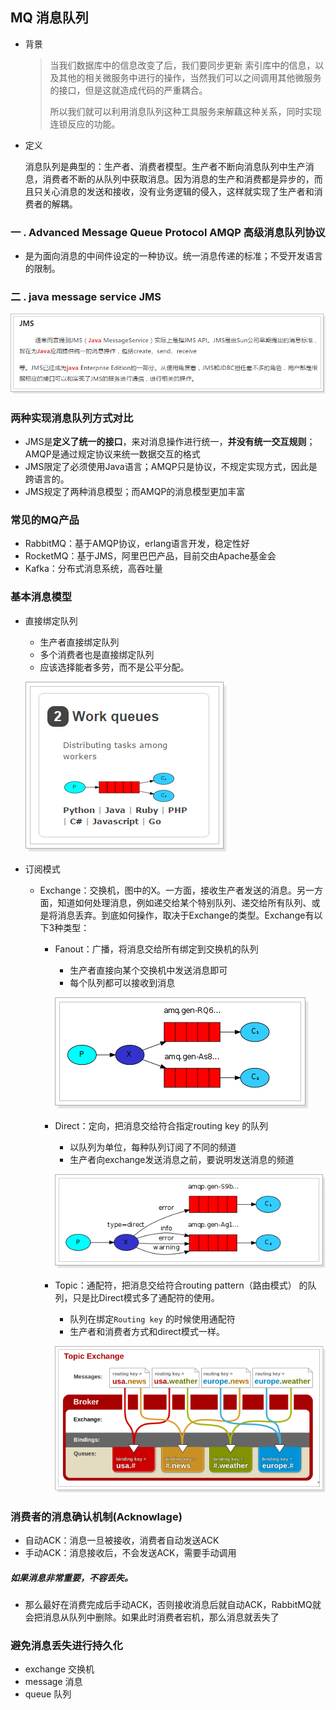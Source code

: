 ## MQ 消息队列

* 背景

  > 当我们数据库中的信息改变了后，我们要同步更新 索引库中的信息，以及其他的相关微服务中进行的操作，当然我们可以之间调用其他微服务的接口，但是这就造成代码的严重耦合。
  >
  > 所以我们就可以利用消息队列这种工具服务来解藕这种关系，同时实现连锁反应的功能。 

* 定义

    消息队列是典型的：生产者、消费者模型。生产者不断向消息队列中生产消息，消费者不断的从队列中获取消息。因为消息的生产和消费都是异步的，而且只关心消息的发送和接收，没有业务逻辑的侵入，这样就实现了生产者和消费者的解耦。



### 一 . Advanced Message Queue Protocol AMQP 高级消息队列协议

* 是为面向消息的中间件设定的一种协议。统一消息传递的标准；不受开发语言的限制。



### 二 . java message service  JMS

![](images/jms.png)





### 两种实现消息队列方式对比

- JMS是**定义了统一的接口**，来对消息操作进行统一，**并没有统一交互规则**；AMQP是通过规定协议来统一数据交互的格式
- JMS限定了必须使用Java语言；AMQP只是协议，不规定实现方式，因此是跨语言的。
- JMS规定了两种消息模型；而AMQP的消息模型更加丰富







### 常见的MQ产品

* RabbitMQ：基于AMQP协议，erlang语言开发，稳定性好
* RocketMQ：基于JMS，阿里巴巴产品，目前交由Apache基金会
* Kafka：分布式消息系统，高吞吐量





### 基本消息模型

* 直接绑定队列

  + 生产者直接绑定队列
  + 多个消费者也是直接绑定队列
  + 应该选择能者多劳，而不是公平分配。

  ![](images/oneToMany.png)

* 订阅模式

  + Exchange：交换机，图中的X。一方面，接收生产者发送的消息。另一方面，知道如何处理消息，例如递交给某个特别队列、递交给所有队列、或是将消息丢弃。到底如何操作，取决于Exchange的类型。Exchange有以下3种类型：

    + Fanout：广播，将消息交给所有绑定到交换机的队列

      + 生产者直接向某个交换机中发送消息即可
      + 每个队列都可以接收到消息

      ![](images/Fanout.png)

    

    

    + Direct：定向，把消息交给符合指定routing key 的队列

      + 以队列为单位，每种队列订阅了不同的频道
      + 生产者向exchange发送消息之前，要说明发送消息的频道

      ![](images/Direct.png)

    

    

    + Topic：通配符，把消息交给符合routing pattern（路由模式） 的队列，只是比Direct模式多了通配符的使用。

      + 队列在绑定`Routing key` 的时候使用通配符
      + 生产者和消费者方式和direct模式一样。

      ![](images/topic.png)

  







### 消费者的消息确认机制(Acknowlage)

- 自动ACK：消息一旦被接收，消费者自动发送ACK
- 手动ACK：消息接收后，不会发送ACK，需要手动调用

##### 如果消息非常重要，不容丢失。

* 那么最好在消费完成后手动ACK，否则接收消息后就自动ACK，RabbitMQ就会把消息从队列中删除。如果此时消费者宕机，那么消息就丢失了



### 避免消息丢失进行持久化

* exchange 交换机
* message 消息
* queue 队列





